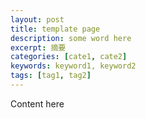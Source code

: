 ```yaml
---
layout: post
title: template page
description: some word here
excerpt: 摘要
categories: [cate1, cate2]
keywords: keyword1, keyword2
tags: [tag1, tag2]
---
```


Content here
